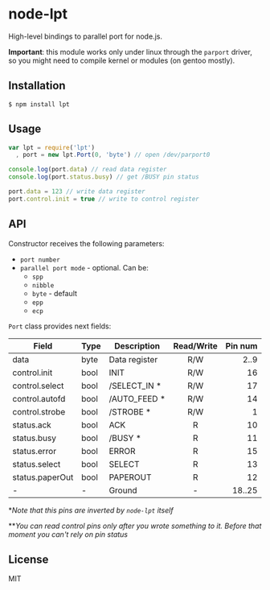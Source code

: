 # node-lpt

High-level bindings to parallel port for node.js.

**Important**: this module works only under linux through the `parport` driver,
so you might need to compile kernel or modules (on gentoo mostly).

## Installation

    $ npm install lpt

## Usage

```javascript
var lpt = require('lpt')
  , port = new lpt.Port(0, 'byte') // open /dev/parport0

console.log(port.data) // read data register
console.log(port.status.busy) // get /BUSY pin status

port.data = 123 // write data register
port.control.init = true // write to control register
```

## API

Constructor receives the following parameters:
  * `port number`
  * `parallel port mode` - optional. Can be:
    * `spp`
    * `nibble`
    * `byte` - default
    * `epp`
    * `ecp`

`Port` class provides next fields:

| Field           | Type | Description   | Read/Write | Pin num |
| --------------- | ---- | ------------- |:----------:| -------:|
| data            | byte | Data register | R/W        | 2..9    |
| control.init    | bool | INIT          | R/W        | 16      |
| control.select  | bool | /SELECT_IN *  | R/W        | 17      |
| control.autofd  | bool | /AUTO_FEED *  | R/W        | 14      |
| control.strobe  | bool | /STROBE *     | R/W        | 1       |
| status.ack      | bool | ACK           | R          | 10      |
| status.busy     | bool | /BUSY *       | R          | 11      |
| status.error    | bool | ERROR         | R          | 15      |
| status.select   | bool | SELECT        | R          | 13      |
| status.paperOut | bool | PAPEROUT      | R          | 12      |
| -               | -    | Ground        | -          | 18..25  |

*_Note that this pins are inverted by `node-lpt` itself_

**_You can read control pins only after you wrote something to it. Before that moment you can't rely on pin status_

## License

MIT
